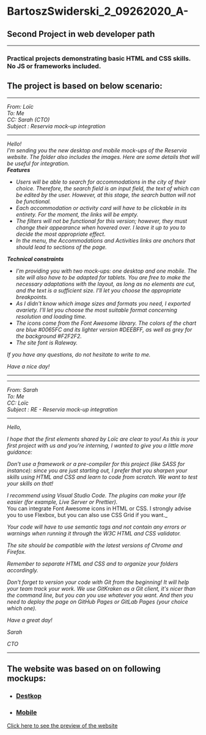 # BartoszSwiderski_2_09262020_A-
## Second Project in web developer path
___
### Practical projects demonstrating basic HTML and CSS skills. No JS or frameworks included.

## The project is based on below scenario:

___
_From:  Loïc_  
_To: Me_     
_CC: Sarah (CTO)_  
_Subject : Reservia mock-up integration_  
___
 _Hello!_  
 _I'm sending you the new desktop and mobile mock-ups of the Reservia website. The folder also includes the images. Here are some details that will be useful for integration._  
 **_Features_**
 * _Users will be able to search for accommodations in the city of their choice. Therefore, the search field is an input field, the text of which can be edited by the user. However, at this stage, the search button will not be functional._
 * _Each accommodation or activity card will have to be clickable in its entirety. For the moment, the links will be empty._
 * _The filters will not be functional for this version; however, they must change their appearance when hovered over. I leave it up to you to decide the most appropriate effect._
 * _In the menu, the Accommodations and Activities links are anchors that should lead to sections of the page._  
  
 **_Technical constraints_**
 
 * _I’m providing you with two mock-ups: one desktop and one mobile. The site will  also have to be adapted for tablets. You are free to make the necessary  adaptations with the layout, as long as no elements are cut, and the text is a   sufficient size. I’ll let you choose the appropriate breakpoints._
 * _As I didn't know which image sizes and formats you need, I exported avariety.  I’ll let you choose the most suitable format concerning resolution and loading   time._
 * _The icons come from the Font Awesome library. The colors of the chart are blue  #0065FC and its lighter version #DEEBFF, as well as grey for the background  #F2F2F2._
* _The site font is Raleway._

_If you have any questions, do not hesitate to write to me._

_Have a nice day!_
___
___
_From: Sarah_  
_To: Me_  
_CC: Loïc_  
_Subject : RE - Reservia mock-up integration_  
___
_Hello,_  

_I hope that the first elements shared by Loïc are clear to you! As this is your first project with us and you're interning, I wanted to give you a little more guidance:_  


_Don't use a framework or a pre-compiler for this project (like SASS for instance): since you are just starting out, I prefer that  you sharpen your skills using HTML and CSS and learn to code from scratch. We want to test your skills on that!_  

_I recommend using Visual Studio Code. The plugins can make your life easier (for example, Live Server or Prettier)._  
    You can integrate Font Awesome icons in HTML or CSS. I strongly advise you to use Flexbox, but you can also use CSS Grid if you want._  

_Your code will have to use semantic tags and not contain any errors or warnings when running it through the W3C HTML and CSS validator._  

_The site should be compatible with the latest versions of Chrome and Firefox._  

_Remember to separate HTML and CSS and to organize your folders accordingly._  

_Don't forget to version your code with Git from the beginning! It will help your team track your work. We use GitKraken as a Git client, it's nicer than the command line, but you can you use whatever you want. And then you need to deploy the page on GitHub Pages or GitLab Pages (your choice which one)._  

 

_Have a great day!_  

_Sarah_  

_CTO_  
___
## The website was based on on following mockups:


* ### [Destkop](https://raw.githubusercontent.com/phos23/BartoszSwiderski_2_09262020_A/master/mockups/Desktop%20-%201.png)


* ### [Mobile](https://raw.githubusercontent.com/phos23/BartoszSwiderski_2_09262020_A/master/mockups/iPhone%208%20-%201.png)

<a href="https://phos23.github.io/BartoszSwiderski_2_09262020_A/#">Click here to see the preview of the website</a>
